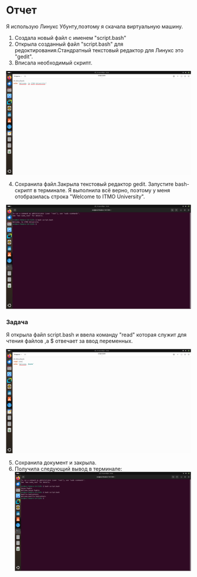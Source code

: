 # Отчет 
Я использую Линукс Убунту,поэтому я скачала виртуальную машину.

1. Создала новый файл с именем "script.bash"
2. Открыла созданный файл "script.bash" для редоктирования.Стандратный текстовый редактор для Линукс это "gedit".
3. Вписала необходимый скрипт.

![скриншот](https://github.com/kamilla-itmo/lab1-/blob/main/file%20script.bash.png)

4. Сохранила файл.Закрыла текстовый редактор gedit. Запустите bash-скрипт в терминале. Я выполнила всё верно, поэтому у меня отобразилась строка "Welcome to ITMO University".

![скриншот](https://github.com/kamilla-itmo/lab1-/blob/main/%D0%A1%D0%BD%D0%B8%D0%BC%D0%BE%D0%BA%20%D1%8D%D0%BA%D1%80%D0%B0%D0%BD%D0%B0%20%D0%BE%D1%82%202024-09-14%2019-24-55.png)

###  Задача
Я открыла файл script.bash и ввела команду "read" которая служит для чтения файлов ,а $ отвечает за ввод переменных.

![скриншот](https://github.com/kamilla-itmo/lab1-/blob/main/code)

5. Сохранила документ и закрыла.
6. Получила следующий вывод в терминале:
![скриншот](https://github.com/kamilla-itmo/lab1-/blob/main/%D0%A1%D0%BD%D0%B8%D0%BC%D0%BE%D0%BA%20%D1%8D%D0%BA%D1%80%D0%B0%D0%BD%D0%B0%20%D0%BE%D1%82%202024-09-14%2019-26-26.png)
